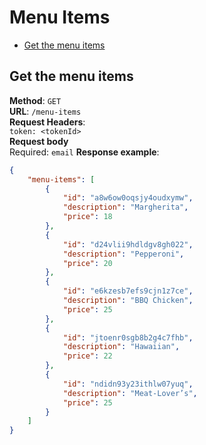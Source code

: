 # Menu Items

* [Get the menu items](#get-the-menu-items)

## Get the menu items
**Method**: `GET`  
**URL**: `/menu-items`  
**Request Headers**:  
`token: <tokenId>`  
**Request body**  
Required: `email` 
**Response example**:  
```json
{
    "menu-items": [
        {
            "id": "a8w6ow0oqsjy4oudxymw",
            "description": "Margherita",
            "price": 18
        },
        {
            "id": "d24vlii9hdldgv8gh022",
            "description": "Pepperoni",
            "price": 20
        },
        {
            "id": "e6kzesb7efs9cjn1z7ce",
            "description": "BBQ Chicken",
            "price": 25
        },
        {
            "id": "jtoenr0sgb8b2g4c7fhb",
            "description": "Hawaiian",
            "price": 22
        },
        {
            "id": "ndidn93y23ithlw07yuq",
            "description": "Meat-Lover’s",
            "price": 25
        }
    ]
}
```